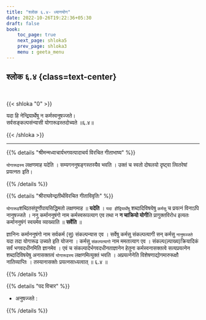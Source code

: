 ```yaml
---
title: "श्लोक ६.४- ध्यानयोग"
date: 2022-10-26T19:22:36+05:30
draft: false
book:
    toc_page: true
    next_page: shloka5
    prev_page: shloka3
    menu : geeta_menu
---
```




## श्लोक ६.४ {class=text-center}

<br/>

{{< shloka  "0"  >}}

यदा हि नेन्द्रियार्थेषु न कर्मस्वनुषज्जते।  
सर्वसङ्कल्पसंन्यासी योगारूढस्तदोच्यते ॥६.४॥

{{< /shloka >}}

---


{{% details "श्रीमन्मध्वाचार्यभगवत्पादाचर्य विरचित  गीताभाष्य" %}}

`योगारूढस्य` लक्षणमाह यदेति । सम्यगननुषङ्गस्तस्यैव भवति । 
उक्तं च स्वतो दोषलयो दृष्ट्वा त्वितरेषां प्रयत्नतः इति।

{{% /details %}}



{{% details "श्रीराघवेन्द्रतीर्थविरचित गीताविवृतिः" %}}

`योगारूढ`शब्दितसंपूर्णोपायसिद्धिमतो लक्षणमाह ॥ **यदेति** । 
`यदा हींद्रियार्थेषु` शब्दादिविषयेषु `कर्मसु` च प्रयत्नं 
विनाऽपि नानुषज्जते । ननु कर्माननुषंगो नाम कर्मस्वरूपत्याग 
एव तथा न **न चाक्रियो योगी**ति 
प्रागुक्तविरोध इत्यतः कर्माननुषंगं स्वयमेव व्याख्याति ॥ 
**सर्वेति** ॥   

ज्ञानिनः कर्माननुषंगो नाम सर्वकर्म 
(सु) संकल्पन्यास एव । सर्वेषु कर्मसु संकल्पत्यागी 
सन्‌ कर्मसु `नानुषज्जते` यदा तदा योगारूढ उच्यते इति योजना । 
कर्मसु `संकल्पत्यागो` नाम ममतात्याग एव । 
संकल्प(ल्पाख्य)क्रियादिकं सर्वं भगवदधीनमिति ज्ञानमेव । 
एवं च संकल्पादेर्भगवदधीनताज्ञानेन हेतुना
कर्मस्वनासक्तत्वे सत्यप्रयत्नेन शब्दादिविषयेषु अनासक्तत्वं 
`योगारूढस्य` लक्षणमित्युक्तं भवति । 
अप्रयत्नेनेति विशेषणाद्योगमारुरूक्षौ नातिव्याप्तिः ।
तस्यानासक्तेः प्रयत्नसाध्यत्वात्‌ ॥ ६.४ ॥

{{% /details %}}



{{% details "पद विचार" %}}

-  अनुषज्जते : 

{{% /details %}}

